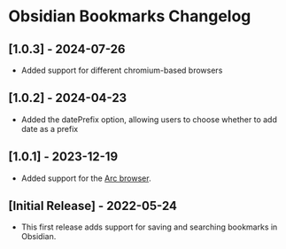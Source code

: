 # Obsidian Bookmarks Changelog

## [1.0.3] - 2024-07-26

- Added support for different chromium-based browsers

## [1.0.2] - 2024-04-23

- Added the datePrefix option, allowing users to choose whether to add date as a prefix

## [1.0.1] - 2023-12-19

- Added support for the [Arc browser](https://arc.net/).

## [Initial Release] - 2022-05-24

- This first release adds support for saving and searching bookmarks in Obsidian.
